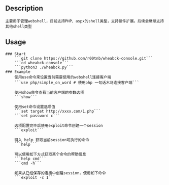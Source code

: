 ## Description
    主要用于管理webshell，目前支持PHP、aspx的shell类型，支持插件扩展。后续会继续支持其他shell类型
    
## Usage
    ### Start
        ```git clone https://github.com/r00tnb/wheabck-console.git```
        ```cd wheabck-console```
        ```python3 ./wheabck.py```
    ### Example
        使用use命令来设置当前需要使用的webshell连接客户端
        ```use php/simple_on_word # 使用php 一句话木马连接客户端```
        
        使用show命令查看当前客户端的参数选项
        ```show```
        
        使用set命令设置选项值
        ```set target http://xxxx.com/1.php```
        ```set password c```
        
        选项配置完毕后使用exploit命令创建一个session
        ```exploit```
        
        键入 help 获取当前session可执行的命令
        ```help```
        
        可以使用如下方式获取某个命令的帮助信息
        ```help cmd```
        ```cmd -h```
        
        如果从已经保存的连接中创建session，使用如下命令
        ```exploit -c 1```
